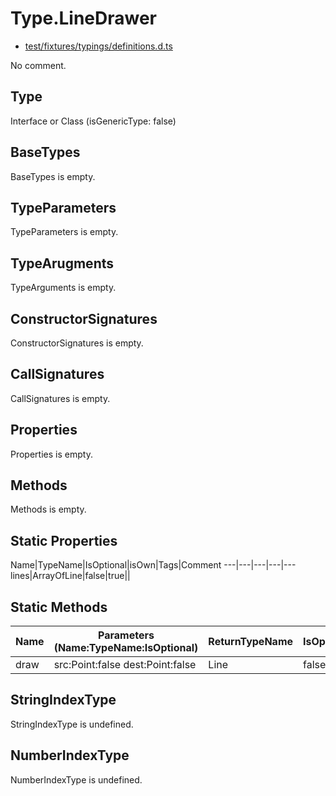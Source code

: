 # Type.LineDrawer

* [test/fixtures/typings/definitions.d.ts](/test/fixtures/typings/definitions.d.ts#L60)

No comment.

## Type

Interface or Class (isGenericType: false)

## BaseTypes

BaseTypes is empty.

## TypeParameters

TypeParameters is empty.

## TypeArugments

TypeArguments is empty.

## ConstructorSignatures

ConstructorSignatures is empty.

## CallSignatures

CallSignatures is empty.

## Properties

Properties is empty.

## Methods

Methods is empty.

## Static Properties

Name|TypeName|IsOptional|isOwn|Tags|Comment
---|---|---|---|---
lines|ArrayOfLine|false|true||

## Static Methods

Name|Parameters (Name:TypeName:IsOptional)|ReturnTypeName|IsOptional|isOwn|Comment
---|---|---|---|---|---
draw|src:Point:false dest:Point:false |Line|false|true|  

## StringIndexType

StringIndexType is undefined.

## NumberIndexType

NumberIndexType is undefined.
